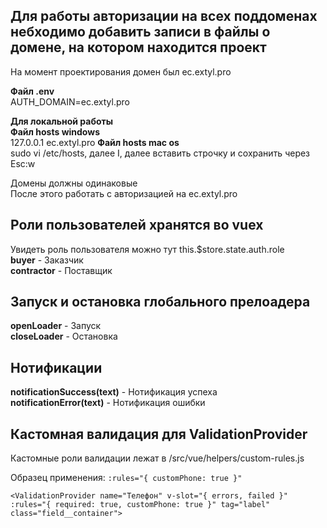## Для работы авторизации на всех поддоменах небходимо добавить записи в файлы о домене, на котором находится проект

На момент проектирования домен был ec.extyl.pro  

**Файл .env**  
AUTH_DOMAIN=ec.extyl.pro  

**Для локальной работы**  
**Файл hosts windows**  
127.0.0.1 ec.extyl.pro
**Файл hosts mac os**  
sudo vi /etc/hosts, далее I, далее вставить строчку и сохранить через Esc:w

Домены должны одинаковые  
После этого работать с авторизацией на ec.extyl.pro

## Роли пользователей хранятся вo vuex 
Увидеть роль пользователя можно тут this.$store.state.auth.role  
**buyer** - Заказчик  
**contractor** - Поставщик

## Запуск и остановка глобального прелоадера
**openLoader** - Запуск  
**closeLoader** - Остановка

## Нотификации
**notificationSuccess(text)** - Нотификация успеха  
**notificationError(text)** - Нотификация ошибки

## Кастомная валидация для ValidationProvider
Кастомные роли валидации лежат в /src/vue/helpers/custom-rules.js

Образец применения: `:rules="{ customPhone: true }"`
    
    <ValidationProvider name="Телефон" v-slot="{ errors, failed }" :rules="{ required: true, customPhone: true }" tag="label" class="field__container">
